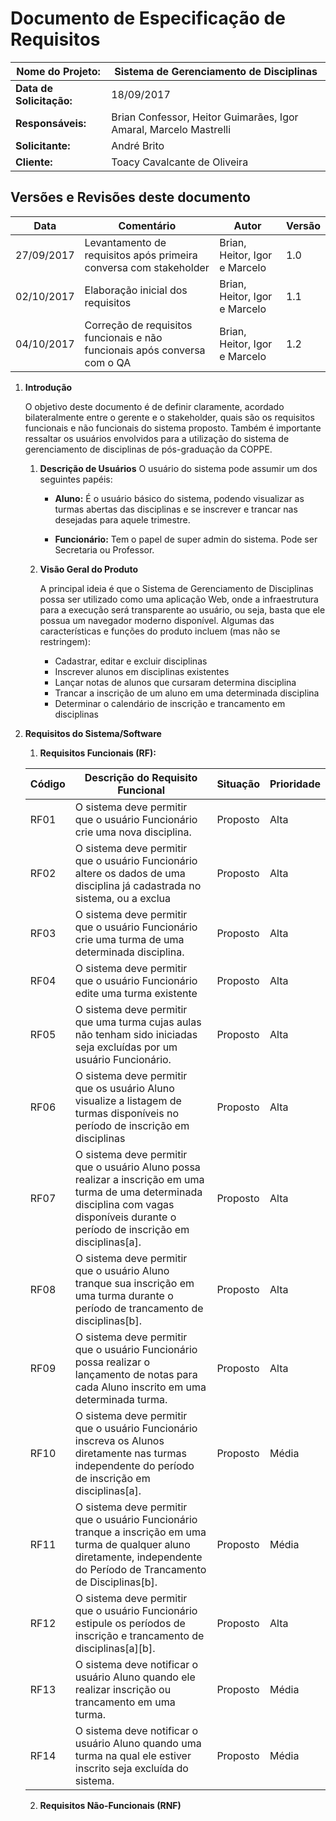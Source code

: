 # Documento de Especificação de Requisitos

| **Nome do Projeto:** | Sistema de Gerenciamento de Disciplinas |
| ----- | ----- |
| **Data de Solicitação:** | 18/09/2017 |
| **Responsáveis:** | Brian Confessor, Heitor Guimarães, Igor Amaral, Marcelo Mastrelli |
| **Solicitante:** | André Brito |
| **Cliente:** | Toacy Cavalcante de Oliveira |


## Versões e Revisões deste documento

| Data | Comentário | Autor | Versão |
| ----- | ----- | ----- | -----|
| 27/09/2017 | Levantamento de requisitos após primeira conversa com stakeholder | Brian, Heitor, Igor e Marcelo | 1.0 |
| 02/10/2017 | Elaboração inicial dos requisitos | Brian, Heitor, Igor e Marcelo | 1.1 |
| 04/10/2017 | Correção de requisitos funcionais e não funcionais após conversa com o QA | Brian, Heitor, Igor e Marcelo | 1.2 |

1. **Introdução**

	O objetivo deste documento é de definir claramente, acordado bilateralmente entre o gerente e o stakeholder, quais são os requisitos funcionais e não funcionais do sistema proposto. Também é importante ressaltar os usuários envolvidos para a utilização do sistema de gerenciamento de disciplinas de pós-graduação da COPPE. 

	1. **Descrição de Usuários**
		O usuário do sistema pode assumir um dos seguintes papéis:

		* **Aluno:** É o usuário básico do sistema, podendo visualizar as turmas abertas das disciplinas e se inscrever e trancar nas desejadas para aquele trimestre.

		* **Funcionário:** Tem o papel de super admin do sistema. Pode ser Secretaria ou Professor.

	2. **Visão Geral do Produto**

		A principal ideia é que o Sistema de Gerenciamento de Disciplinas possa ser utilizado como uma aplicação Web, onde a infraestrutura para a execução será transparente ao usuário, ou seja, basta que ele possua um navegador moderno disponível. Algumas das características e funções do produto incluem (mas não se restringem):

		* Cadastrar, editar e excluir disciplinas
		* Inscrever alunos em disciplinas existentes
		* Lançar notas de alunos que cursaram determina disciplina
		* Trancar a inscrição de um aluno em uma determinada disciplina
		* Determinar o calendário de inscrição e trancamento em disciplinas

2. **Requisitos do Sistema/Software**

	1. **Requisitos Funcionais (RF):**

	| Código | Descrição do Requisito Funcional | Situação | Prioridade |
	| ----- | ----- | ----- | ----- |
	| RF01 | O sistema deve permitir que o usuário Funcionário crie uma nova disciplina. | Proposto | Alta |
	| RF02 | O sistema deve permitir que o usuário Funcionário altere os dados de uma disciplina já cadastrada no sistema, ou a exclua| Proposto | Alta |
	| RF03 | O sistema deve permitir que o usuário Funcionário crie uma turma de uma determinada disciplina. | Proposto | Alta |
	| RF04 | O sistema deve permitir que o usuário Funcionário edite uma turma existente | Proposto | Alta |
	| RF05 | O sistema deve permitir que uma turma cujas aulas não tenham sido iniciadas seja excluídas por um usuário Funcionário. | Proposto | Alta |
	| RF06 | O sistema deve permitir que os usuário Aluno visualize a listagem de turmas disponíveis no período de inscrição em disciplinas | Proposto | Alta |
	| RF07 | O sistema deve permitir que o usuário Aluno possa realizar a inscrição em uma turma de uma determinada disciplina com vagas disponíveis durante o período de inscrição em disciplinas[a]. | Proposto | Alta |
	| RF08 | O sistema deve permitir que o usuário Aluno tranque sua inscrição em uma turma durante o período de trancamento de disciplinas[b]. | Proposto | Alta |
	| RF09 | O sistema deve permitir que o usuário Funcionário possa realizar o lançamento de notas para cada Aluno inscrito em uma determinada turma. | Proposto | Alta |
	| RF10 | O sistema deve permitir que o usuário Funcionário inscreva os Alunos diretamente nas turmas independente do período de inscrição em disciplinas[a]. | Proposto | Média |
	| RF11 | O sistema deve permitir que o usuário Funcionário tranque a inscrição em uma turma de qualquer aluno diretamente, independente do Período de Trancamento de Disciplinas[b]. | Proposto | Média
	| RF12 | O sistema deve permitir que o usuário Funcionário estipule os períodos de inscrição e trancamento de disciplinas[a][b]. | Proposto | Alta |
	| RF13 | O sistema deve notificar o usuário Aluno quando ele realizar inscrição ou trancamento em uma turma. | Proposto | Média |
	| RF14 | O sistema deve notificar o usuário Aluno quando uma turma na qual ele estiver inscrito seja excluída do sistema. | Proposto | Média |

	2. **Requisitos Não-Funcionais (RNF)**
	